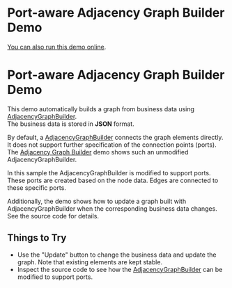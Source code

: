 <!--
 //////////////////////////////////////////////////////////////////////////////
 // @license
 // This file is part of yFiles for HTML 2.5.0.3.
 // Use is subject to license terms.
 //
 // Copyright (c) 2000-2023 by yWorks GmbH, Vor dem Kreuzberg 28,
 // 72070 Tuebingen, Germany. All rights reserved.
 //
 //////////////////////////////////////////////////////////////////////////////
-->
# Port-aware Adjacency Graph Builder Demo

[You can also run this demo online](https://live.yworks.com/demos/databinding/port-aware-adjacency-graph-builder/index.html).

# Port-aware Adjacency Graph Builder Demo

This demo automatically builds a graph from business data using [AdjacencyGraphBuilder](https://docs.yworks.com/yfileshtml/#/api/AdjacencyGraphBuilder).  
The business data is stored in **JSON** format.

By default, a [AdjacencyGraphBuilder](https://docs.yworks.com/yfileshtml/#/dguide/graph_builder-AdjacencyGraphBuilder) connects the graph elements directly. It does not support further specification of the connection points (ports). The [Adjacency Graph Builder](../adjacencygraphbuilder/index.html) demo shows such an unmodified AdjacencyGraphBuilder.

In this sample the AdjacencyGraphBuilder is modified to support ports. These ports are created based on the node data. Edges are connected to these specific ports.

Additionally, the demo shows how to update a graph built with AdjacencyGraphBuilder when the corresponding business data changes. See the source code for details.

## Things to Try

- Use the "Update" button to change the business data and update the graph. Note that existing elements are kept stable.
- Inspect the source code to see how the [AdjacencyGraphBuilder](https://docs.yworks.com/yfileshtml/#/api/AdjacencyGraphBuilder) can be modified to support ports.
